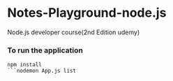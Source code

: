 # Notes-Playground-node.js
Node.js developer course(2nd Edition udemy)
### To run the application
```npm
npm install
```nodemon App.js list
